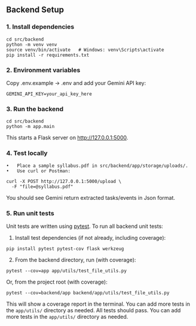 
## Backend Setup

### 1. Install dependencies

```
cd src/backend
python -m venv venv
source venv/bin/activate   # Windows: venv\Scripts\activate
pip install -r requirements.txt
```

### 2. Environment variables

Copy .env.example → .env and add your Gemini API key:

```
GEMINI_API_KEY=your_api_key_here
```

### 3. Run the backend

```
cd src/backend
python -m app.main
```

This starts a Flask server on http://127.0.0.1:5000.


### 4. Test locally

	•	Place a sample syllabus.pdf in src/backend/app/storage/uploads/.
	•	Use curl or Postman:

```
curl -X POST http://127.0.0.1:5000/upload \
  -F "file=@syllabus.pdf"
```

You should see Gemini return extracted tasks/events in Json format.

### 5. Run unit tests

Unit tests are written using [pytest](https://docs.pytest.org/). To run all backend unit tests:

1. Install test dependencies (if not already, including coverage):

```
pip install pytest pytest-cov flask werkzeug
```

2. From the backend directory, run (with coverage):

```
pytest --cov=app app/utils/test_file_utils.py
```

Or, from the project root (with coverage):

```
pytest --cov=backend/app backend/app/utils/test_file_utils.py
```

This will show a coverage report in the terminal. You can add more tests in the `app/utils/` directory as needed.
All tests should pass. You can add more tests in the `app/utils/` directory as needed.